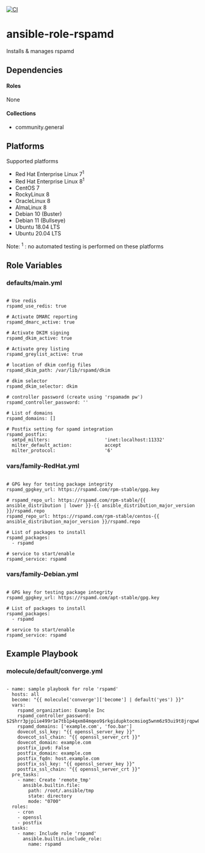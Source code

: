 [![CI](https://github.com/de-it-krachten/ansible-role-rspamd/workflows/CI/badge.svg?event=push)](https://github.com/de-it-krachten/ansible-role-rspamd/actions?query=workflow%3ACI)


# ansible-role-rspamd

Installs & manages rspamd 



## Dependencies

#### Roles
None

#### Collections
- community.general

## Platforms

Supported platforms

- Red Hat Enterprise Linux 7<sup>1</sup>
- Red Hat Enterprise Linux 8<sup>1</sup>
- CentOS 7
- RockyLinux 8
- OracleLinux 8
- AlmaLinux 8
- Debian 10 (Buster)
- Debian 11 (Bullseye)
- Ubuntu 18.04 LTS
- Ubuntu 20.04 LTS

Note:
<sup>1</sup> : no automated testing is performed on these platforms

## Role Variables
### defaults/main.yml
<pre><code>
# Use redis
rspamd_use_redis: true

# Activate DMARC reporting
rspamd_dmarc_active: true

# Activate DKIM signing
rspamd_dkim_active: true

# Activate grey listing
rspamd_greylist_active: true

# location of dkim config files
rspamd_dkim_path: /var/lib/rspamd/dkim

# dkim selector
rspamd_dkim_selector: dkim

# controller password (create using 'rspamadm pw')
rspamd_controller_password: ''

# List of domains
rspamd_domains: []

# Postfix setting for spamd integration
rspamd_postfix:
  smtpd_milters:                    'inet:localhost:11332'
  milter_default_action:            accept
  milter_protocol:                  '6'
</pre></code>


### vars/family-RedHat.yml
<pre><code>
# GPG key for testing package integrity
rspamd_gpgkey_url: https://rspamd.com/rpm-stable/gpg.key

# rspamd_repo_url: https://rspamd.com/rpm-stable/{{ ansible_distribution | lower }}-{{ ansible_distribution_major_version }}/rspamd.repo
rspamd_repo_url: https://rspamd.com/rpm-stable/centos-{{ ansible_distribution_major_version }}/rspamd.repo

# List of packages to install
rspamd_packages:
  - rspamd

# service to start/enable
rspamd_service: rspamd
</pre></code>

### vars/family-Debian.yml
<pre><code>
# GPG key for testing package integrity
rspamd_gpgkey_url: https://rspamd.com/apt-stable/gpg.key

# List of packages to install
rspamd_packages:
  - rspamd

# service to start/enable
rspamd_service: rspamd
</pre></code>



## Example Playbook
### molecule/default/converge.yml
<pre><code>
- name: sample playbook for role 'rspamd'
  hosts: all
  become: "{{ molecule['converge']['become'] | default('yes') }}"
  vars:
    rspamd_organization: Example Inc
    rspamd_controller_password: $2$hrr3pjpiie499r1e7tb1p4qxm84mqeo9$rkgidupktocmsiog5wnm6z93ui9t8jrqpw8ta4sq8dty6djo5bdb
    rspamd_domains: ['example.com', 'foo.bar']
    dovecot_ssl_key: "{{ openssl_server_key }}"
    dovecot_ssl_chain: "{{ openssl_server_crt }}"
    dovecot_domain: example.com
    postfix_ipv6: False
    postfix_domain: example.com
    postfix_fqdn: host.example.com
    postfix_ssl_key: "{{ openssl_server_key }}"
    postfix_ssl_chain: "{{ openssl_server_crt }}"
  pre_tasks:
    - name: Create 'remote_tmp'
      ansible.builtin.file:
        path: /root/.ansible/tmp
        state: directory
        mode: "0700"
  roles:
    - cron
    - openssl
    - postfix
  tasks:
    - name: Include role 'rspamd'
      ansible.builtin.include_role:
        name: rspamd
</pre></code>
